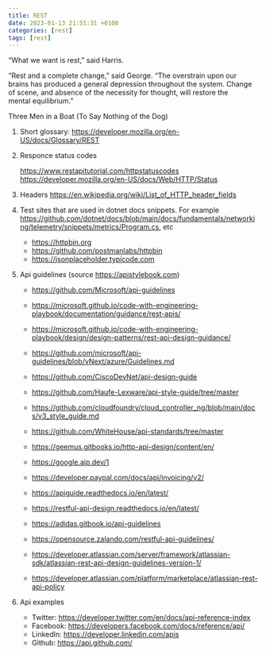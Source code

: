 ```yaml
---
title: REST
date: 2023-01-13 21:51:31 +0100
categories: [rest]
tags: [rest]
---
```


“What we want is rest,” said Harris.  

“Rest and a complete change,” said George. “The overstrain upon our  
brains has produced a general depression throughout the system. Change  
of scene, and absence of the necessity for thought, will restore the  
mental equilibrium.”  

Three Men in a Boat (To Say Nothing of the Dog)

1. Short glossary: <https://developer.mozilla.org/en-US/docs/Glossary/REST>

2. Responce status codes 

	<https://www.restapitutorial.com/httpstatuscodes>
	<https://developer.mozilla.org/en-US/docs/Web/HTTP/Status>


3. Headers <https://en.wikipedia.org/wiki/List_of_HTTP_header_fields>

4. Test sites that are used in dotnet docs snippets. For example <https://github.com/dotnet/docs/blob/main/docs/fundamentals/networking/telemetry/snippets/metrics/Program.cs>, etc

	- <https://httpbin.org>   
	- <https://github.com/postmanlabs/httpbin> 
	- <https://jsonplaceholder.typicode.com>


5. Api guidelines  (source <https://apistylebook.com>)

	- <https://github.com/Microsoft/api-guidelines>
	- <https://microsoft.github.io/code-with-engineering-playbook/documentation/guidance/rest-apis/>
	- <https://microsoft.github.io/code-with-engineering-playbook/design/design-patterns/rest-api-design-guidance/>
	- <https://github.com/microsoft/api-guidelines/blob/vNext/azure/Guidelines.md>
	
	
	- <https://github.com/CiscoDevNet/api-design-guide>
	- <https://github.com/Haufe-Lexware/api-style-guide/tree/master>
	- <https://github.com/cloudfoundry/cloud_controller_ng/blob/main/docs/v3_style_guide.md>
	- <https://github.com/WhiteHouse/api-standards/tree/master>

	- <https://geemus.gitbooks.io/http-api-design/content/en/>
	
	- <https://google.aip.dev/1>
	- <https://developer.paypal.com/docs/api/invoicing/v2/>
	
	- <https://apiguide.readthedocs.io/en/latest/>
	- <https://restful-api-design.readthedocs.io/en/latest/>

	- <https://adidas.gitbook.io/api-guidelines>
	- <https://opensource.zalando.com/restful-api-guidelines/>

	- <https://developer.atlassian.com/server/framework/atlassian-sdk/atlassian-rest-api-design-guidelines-version-1/>
	- <https://developer.atlassian.com/platform/marketplace/atlassian-rest-api-policy>

	

6. Api examples

	- Twitter: <https://developer.twitter.com/en/docs/api-reference-index>
	- Facebook: <https://developers.facebook.com/docs/reference/api/>
	- LinkedIn: <https://developer.linkedin.com/apis>
	- Github:   <https://api.github.com/>

	

	
